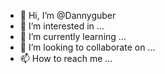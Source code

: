 - 👋 Hi, I’m @Dannyguber
- 👀 I’m interested in ...
- 🌱 I’m currently learning ...
- 💞️ I’m looking to collaborate on ...
- 📫 How to reach me ...

<!---
Dannyguber/Dannyguber is a ✨ special ✨ repository because its `README.md` (this file) appears on your GitHub profile.
You can click the Preview link to take a look at your changes.
--->
